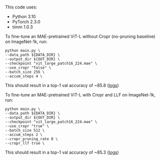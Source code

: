 This code uses:
- Python 3.10
- PyTorch 2.3.0
- timm 1.0.3

To fine-tune an MAE-pretrained ViT-L without Cropr (no-pruning baseline) on ImageNet-1k, run:
```
python main.py \
--data_path ${DATA_DIR} \
--output_dir ${OUT_DIR} \
--checkpoint "vit_large_patch16_224.mae" \
--use_cropr "false" \
--batch_size 256 \
--accum_steps 4 \
```
This should result in a top-1 val accuracy of ~85.8 ([logs](../logs/cls_unpruned.txt))

To fine-tune an MAE-pretrained ViT-L with Cropr and LLF on ImageNet-1k, run:
```
python main.py \
--data_path ${DATA_DIR} \
--output_dir ${OUT_DIR} \
--checkpoint "vit_large_patch16_224.mae" \
--use_cropr "true" \
--batch_size 512 \
--accum_steps 2 \
--cropr_pruning_rate 8 \
--cropr_llf true \
```
This should result in a top-1 val accuracy of ~85.3 ([logs](../logs/cls_cropr_llf.txt))